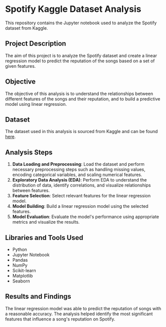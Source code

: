 # Spotify Kaggle Dataset Analysis

This repository contains the Jupyter notebook used to analyze the Spotify dataset from Kaggle.

## Project Description

The aim of this project is to analyze the Spotify dataset and create a linear regression model to predict the reputation of the songs based on a set of given features.

## Objective

The objective of this analysis is to understand the relationships between different features of the songs and their reputation, and to build a predictive model using linear regression.

## Dataset

The dataset used in this analysis is sourced from Kaggle and can be found [here](https://www.kaggle.com/datasets/kapturovalexander/spotify-data-from-pyspark-course).

## Analysis Steps

1. **Data Loading and Preprocessing**: Load the dataset and perform necessary preprocessing steps such as handling missing values, encoding categorical variables, and scaling numerical features.
2. **Exploratory Data Analysis (EDA)**: Perform EDA to understand the distribution of data, identify correlations, and visualize relationships between features.
3. **Feature Selection**: Select relevant features for the linear regression model.
4. **Model Building**: Build a linear regression model using the selected features.
5. **Model Evaluation**: Evaluate the model's performance using appropriate metrics and visualize the results.

## Libraries and Tools Used

- Python
- Jupyter Notebook
- Pandas
- NumPy
- Scikit-learn
- Matplotlib
- Seaborn

## Results and Findings

The linear regression model was able to predict the reputation of songs with a reasonable accuracy. The analysis helped identify the most significant features that influence a song's reputation on Spotify.
